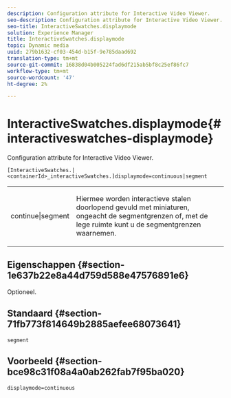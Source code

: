 ```yaml
---
description: Configuration attribute for Interactive Video Viewer.
seo-description: Configuration attribute for Interactive Video Viewer.
seo-title: InteractiveSwatches.displaymode
solution: Experience Manager
title: InteractiveSwatches.displaymode
topic: Dynamic media
uuid: 279b1632-cf03-454d-b15f-9e785daad692
translation-type: tm+mt
source-git-commit: 16838d04b005224fad6df215ab5bf8c25ef86fc7
workflow-type: tm+mt
source-wordcount: '47'
ht-degree: 2%

---
```



# InteractiveSwatches.displaymode{#interactiveswatches-displaymode}

Configuration attribute for Interactive Video Viewer.

`[InteractiveSwatches.|<containerId>_interactiveSwatches.]displaymode=continuous|segment`

<table id="table_441553CD34C94A58A9D7CBF772DEDDB6"> 
 <tbody> 
  <tr> 
   <td colname="col1"> <p> <span class="codeph"> continue|segment</span> </p> </td> 
   <td colname="col2"> <p> Hiermee worden interactieve stalen doorlopend gevuld met miniaturen, ongeacht de segmentgrenzen of, met de lege ruimte kunt u de segmentgrenzen waarnemen. </p> </td> 
  </tr> 
 </tbody> 
</table>

## Eigenschappen {#section-1e637b22e8a44d759d588e47576891e6}

Optioneel.

## Standaard {#section-71fb773f814649b2885aefee68073641}

`segment`

## Voorbeeld {#section-bce98c31f08a4a0ab262fab7f95ba020}

```
displaymode=continuous
```


